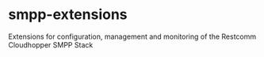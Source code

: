 # smpp-extensions
Extensions for configuration, management and monitoring of the Restcomm Cloudhopper SMPP Stack
